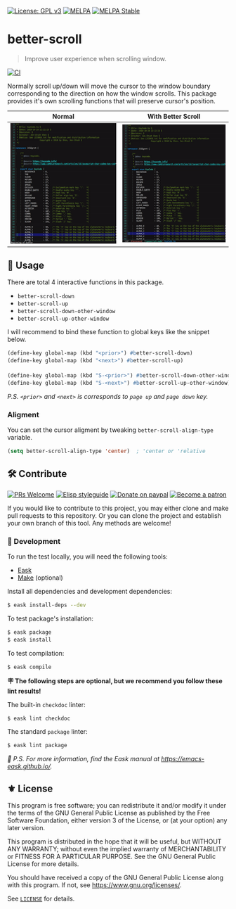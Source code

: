 [![License: GPL v3](https://img.shields.io/badge/License-GPL%20v3-blue.svg)](https://www.gnu.org/licenses/gpl-3.0)
[![MELPA](https://melpa.org/packages/better-scroll-badge.svg)](https://melpa.org/#/better-scroll)
[![MELPA Stable](https://stable.melpa.org/packages/better-scroll-badge.svg)](https://stable.melpa.org/#/better-scroll)

# better-scroll
> Improve user experience when scrolling window.

[![CI](https://github.com/jcs-elpa/better-scroll/actions/workflows/test.yml/badge.svg)](https://github.com/jcs-elpa/better-scroll/actions/workflows/test.yml)

Normally scroll up/down will move the cursor to the window boundary corresponding to
the direction on how the window scrolls. This package provides it's own scrolling
functions that will preserve cursor's position.

| Normal                       | With Better Scroll                  |
|:----------------------------:|:-----------------------------------:|
|<img src="./etc/scroll.gif"/> | <img src="./etc/better-scroll.gif"/>|

## 🔧 Usage

There are total 4 interactive functions in this package.

* `better-scroll-down`
* `better-scroll-up`
* `better-scroll-down-other-window`
* `better-scroll-up-other-window`

I will recommend to bind these function to global keys like the snippet below.

```el
(define-key global-map (kbd "<prior>") #better-scroll-down)
(define-key global-map (kbd "<next>") #better-scroll-up)

(define-key global-map (kbd "S-<prior>") #better-scroll-down-other-window)
(define-key global-map (kbd "S-<next>") #better-scroll-up-other-window)
```

*P.S. `<prior>` and `<next>` is corresponds to `page up` and `page down` key.*

### Aligment

You can set the cursor aligment by tweaking `better-scroll-align-type` variable.

```el
(setq better-scroll-align-type 'center)  ; 'center or 'relative
```

## 🛠️ Contribute

[![PRs Welcome](https://img.shields.io/badge/PRs-welcome-brightgreen.svg)](http://makeapullrequest.com)
[![Elisp styleguide](https://img.shields.io/badge/elisp-style%20guide-purple)](https://github.com/bbatsov/emacs-lisp-style-guide)
[![Donate on paypal](https://img.shields.io/badge/paypal-donate-1?logo=paypal&color=blue)](https://www.paypal.me/jcs090218)
[![Become a patron](https://img.shields.io/badge/patreon-become%20a%20patron-orange.svg?logo=patreon)](https://www.patreon.com/jcs090218)

If you would like to contribute to this project, you may either
clone and make pull requests to this repository. Or you can
clone the project and establish your own branch of this tool.
Any methods are welcome!

### 🔬 Development

To run the test locally, you will need the following tools:

- [Eask](https://emacs-eask.github.io/)
- [Make](https://www.gnu.org/software/make/) (optional)

Install all dependencies and development dependencies:

```sh
$ eask install-deps --dev
```

To test package's installation:

```sh
$ eask package
$ eask install
```

To test compilation:

```sh
$ eask compile
```

**🪧 The following steps are optional, but we recommend you follow these lint results!**

The built-in `checkdoc` linter:

```sh
$ eask lint checkdoc
```

The standard `package` linter:

```sh
$ eask lint package
```

*📝 P.S. For more information, find the Eask manual at https://emacs-eask.github.io/.*

## ⚜️ License

This program is free software; you can redistribute it and/or modify
it under the terms of the GNU General Public License as published by
the Free Software Foundation, either version 3 of the License, or
(at your option) any later version.

This program is distributed in the hope that it will be useful,
but WITHOUT ANY WARRANTY; without even the implied warranty of
MERCHANTABILITY or FITNESS FOR A PARTICULAR PURPOSE.  See the
GNU General Public License for more details.

You should have received a copy of the GNU General Public License
along with this program.  If not, see <https://www.gnu.org/licenses/>.

See [`LICENSE`](./LICENSE.txt) for details.
